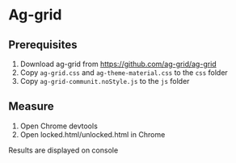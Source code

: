 # Ag-grid

## Prerequisites

1. Download ag-grid from https://github.com/ag-grid/ag-grid
2. Copy `ag-grid.css` and `ag-theme-material.css` to the `css` folder
3. Copy `ag-grid-communit.noStyle.js` to the `js` folder

## Measure

1. Open Chrome devtools
2. Open locked.html/unlocked.html in Chrome

Results are displayed on console
